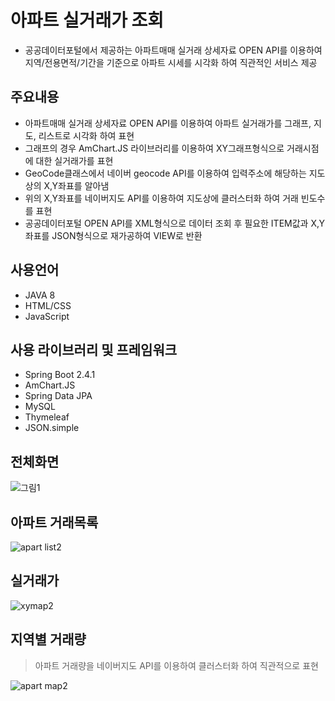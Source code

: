# 아파트 실거래가 조회
+ 공공데이터포털에서 제공하는 아파트매매 실거래 상세자료 OPEN API를 이용하여 지역/전용면적/기간을 기준으로 아파트 시세를 시각화 하여 직관적인 서비스 제공  

## 주요내용
+ 아파트매매 실거래 상세자료 OPEN API를 이용하여 아파트 실거래가를 그래프, 지도, 리스트로 시각화 하여 표현
+ 그래프의 경우 AmChart.JS 라이브러리를 이용하여 XY그래프형식으로 거래시점에 대한 실거래가를 표현
+ GeoCode클래스에서 네이버 geocode API를 이용하여 입력주소에 해당하는 지도상의 X,Y좌표를 알아냄
+ 위의 X,Y좌표를 네이버지도 API를 이용하여 지도상에 클러스터화 하여 거래 빈도수를 표현
+ 공공데이터포털 OPEN API를 XML형식으로 데이터 조회 후 필요한 ITEM값과 X,Y좌표를 JSON형식으로 재가공하여 VIEW로 반환

## 사용언어
+ JAVA 8
+ HTML/CSS
+ JavaScript

## 사용 라이브러리 및 프레임워크
+ Spring Boot 2.4.1
+ AmChart.JS
+ Spring Data JPA
+ MySQL
+ Thymeleaf
+ JSON.simple

## 전체화면
![그림1](https://user-images.githubusercontent.com/37195463/115117752-142bc880-9fdb-11eb-9af3-a247e60f94ac.png)

## 아파트 거래목록
![apart list2](https://user-images.githubusercontent.com/37195463/134794276-4acf471f-a30d-4853-9bd0-4f4331b891d2.png)

## 실거래가
![xymap2](https://user-images.githubusercontent.com/37195463/134794216-c33f7b43-cb6e-4223-b0a2-8b4d65f7aa14.png)

## 지역별 거래량
> 아파트 거래량을 네이버지도 API를 이용하여 클러스터화 하여 직관적으로 표현

![apart map2](https://user-images.githubusercontent.com/37195463/134794213-dcd248da-eac7-4527-8d6f-43b100d54239.png)

